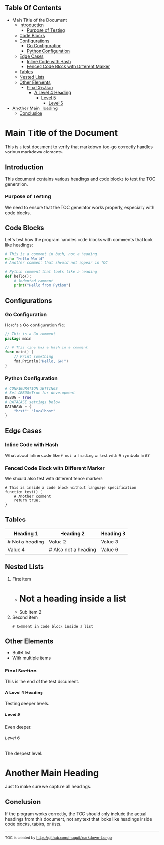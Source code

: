 ## Table Of Contents
- [Main Title of the Document](#main-title-of-the-document)
  - [Introduction](#introduction)
    - [Purpose of Testing](#purpose-of-testing)
  - [Code Blocks](#code-blocks)
  - [Configurations](#configurations)
    - [Go Configuration](#go-configuration)
    - [Python Configuration](#python-configuration)
  - [Edge Cases](#edge-cases)
    - [Inline Code with Hash](#inline-code-with-hash)
    - [Fenced Code Block with Different Marker](#fenced-code-block-with-different-marker)
  - [Tables](#tables)
  - [Nested Lists](#nested-lists)
  - [Other Elements](#other-elements)
    - [Final Section](#final-section)
      - [A Level 4 Heading](#a-level-4-heading)
        - [Level 5](#level-5)
          - [Level 6](#level-6)
- [Another Main Heading](#another-main-heading)
  - [Conclusion](#conclusion)

# Main Title of the Document

This is a test document to verify that markdown-toc-go correctly handles various markdown elements.

## Introduction

This document contains various headings and code blocks to test the TOC generation.

### Purpose of Testing

We need to ensure that the TOC generator works properly, especially with code blocks.

## Code Blocks

Let's test how the program handles code blocks with comments that look like headings:

```bash
# This is a comment in bash, not a heading
echo "Hello World"
# Another comment that should not appear in TOC
```

```python
# Python comment that looks like a heading
def hello():
    # Indented comment
    print("Hello from Python")
```

## Configurations

### Go Configuration

Here's a Go configuration file:

```go
// This is a Go comment
package main

// # This line has a hash in a comment
func main() {
    // Print something
    fmt.Println("Hello, Go!")
}
```

### Python Configuration

```python
# CONFIGURATION SETTINGS
# Set DEBUG=True for development
DEBUG = True
# DATABASE settings below
DATABASE = {
    "host": "localhost"
}
```

## Edge Cases

### Inline Code with Hash

What about inline code like `# not a heading` or text with # symbols in it?

### Fenced Code Block with Different Marker

We should also test with different fence markers:

```
# This is inside a code block without language specification
function test() {
    # Another comment
    return true;
}
```

## Tables

| Heading 1 | Heading 2 | Heading 3 |
|-----------|-----------|-----------|
| # Not a heading | Value 2 | Value 3 |
| Value 4 | # Also not a heading | Value 6 |

## Nested Lists

1. First item
   - # Not a heading inside a list
   - Sub item 2
2. Second item
   ```
   # Comment in code block inside a list
   ```

## Other Elements

- Bullet list
- With multiple items

### Final Section

This is the end of the test document.

#### A Level 4 Heading

Testing deeper levels.

##### Level 5

Even deeper.

###### Level 6

The deepest level.

# Another Main Heading

Just to make sure we capture all headings.

## Conclusion

If the program works correctly, the TOC should only include the actual headings from this document, not any text that looks like headings inside code blocks, tables, or lists.

---
<sub>TOC is created by https://github.com/muquit/markdown-toc-go</sub>
